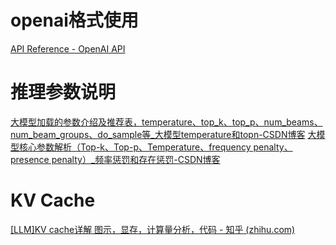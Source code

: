 # openai格式使用
[API Reference - OpenAI API](https://platform.openai.com/docs/api-reference/chat?lang=python)

# 推理参数说明
[大模型加载的参数介绍及推荐表，temperature、top_k、top_p、num_beams、num_beam_groups、do_sample等_大模型temperature和topn-CSDN博客](https://blog.csdn.net/a1920993165/article/details/134691021)
[大模型核心参数解析（Top-k、Top-p、Temperature、frequency penalty、presence penalty）_频率惩罚和存在惩罚-CSDN博客](https://blog.csdn.net/u012856866/article/details/140308083)

# KV Cache
[[LLM]KV cache详解 图示，显存，计算量分析，代码 - 知乎 (zhihu.com)](https://zhuanlan.zhihu.com/p/646577898)